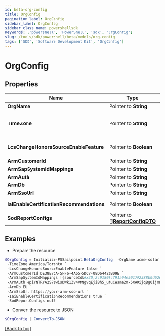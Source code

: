 ```yaml
---
id: beta-org-config
title: OrgConfig
pagination_label: OrgConfig
sidebar_label: OrgConfig
sidebar_class_name: powershellsdk
keywords: ['powershell', 'PowerShell', 'sdk', 'OrgConfig'] 
slug: /tools/sdk/powershell/beta/models/org-config
tags: ['SDK', 'Software Development Kit', 'OrgConfig']
---
```



# OrgConfig

## Properties

Name | Type | Description | Notes
------------ | ------------- | ------------- | -------------
**OrgName** |  Pointer to **String** | The name of the org. | [optional] 
**TimeZone** |  Pointer to **String** | The selected time zone which is to be used for the org.  This directly affects when scheduled tasks are executed.  Valid options can be found at /beta/org-config/valid-time-zones | [optional] 
**LcsChangeHonorsSourceEnableFeature** |  Pointer to **Boolean** | Flag to determine whether the LCS_CHANGE_HONORS_SOURCE_ENABLE_FEATURE flag is enabled for the current org. | [optional] 
**ArmCustomerId** |  Pointer to **String** | ARM Customer ID | [optional] 
**ArmSapSystemIdMappings** |  Pointer to **String** | A list of IDN::sourceId to ARM::systemId mappings. | [optional] 
**ArmAuth** |  Pointer to **String** | ARM authentication string | [optional] 
**ArmDb** |  Pointer to **String** | ARM database name | [optional] 
**ArmSsoUrl** |  Pointer to **String** | ARM SSO URL | [optional] 
**IaiEnableCertificationRecommendations** |  Pointer to **Boolean** | Flag to determine whether IAI Certification Recommendations are enabled for the current org | [optional] 
**SodReportConfigs** |  Pointer to [**[]ReportConfigDTO**](report-config-dto) |  | [optional] 

## Examples

- Prepare the resource
```powershell
$OrgConfig = Initialize-PSSailpoint.BetaOrgConfig  -OrgName acme-solar `
 -TimeZone America/Toronto `
 -LcsChangeHonorsSourceEnableFeature false `
 -ArmCustomerId DE38E75A-5FF6-4A65-5DC7-08D64426B09E `
 -ArmSapSystemIdMappings [{sourceId&#x3D;2c91808c791a94e501792388b0d62659, systemId&#x3D;1556}, {sourceId&#x3D;2_2c91808c791a94e501792388b0d62659, systemId&#x3D;2_1556}, {sourceId&#x3D;3_2c91808c791a94e501792388b0d62659, systemId&#x3D;3_1556}] `
 -ArmAuth epiYNTRYA2S7swisDWk1Zv4VMNgvqEjiBh5_ufuCWsma2m-5XADijqBg0ijXLby5nS6lxZNXabhGnAPGeDGc4V3jQKrhwV-UHypRLs8ZLgOjiQNus9NimS0uPdKomRW6TFWqXyfnYd-znNgbbVuwUy9GyD9ebDVJSntPastxSx7UcyGuWBqfNZYpuxKRWe_7TVY60qL55jUqyz8N4XUbbdcxdbZ0uik6ut-Bv90MKTbZexBW_PR4qcgIkaEs4kIenLyBxnGziYo7AO0tJ8bGHO8FJRkibCpAQIt7PISLo7Gg_Xf9j10dKq2YDgy4pPTvz3fE2ZHYnXCXvXFSA-vVag&#x3D;&#x3D; `
 -ArmDb EU `
 -ArmSsoUrl https://your-arm-sso-url `
 -IaiEnableCertificationRecommendations true `
 -SodReportConfigs null
```

- Convert the resource to JSON
```powershell
$OrgConfig | ConvertTo-JSON
```


[[Back to top]](#) 

